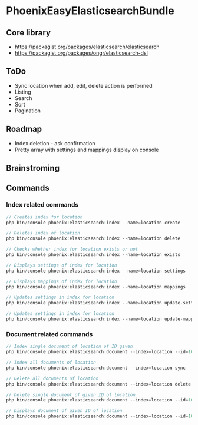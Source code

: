 # PhoenixEasyElasticsearchBundle

## Core library

- https://packagist.org/packages/elasticsearch/elasticsearch
- https://packagist.org/packages/ongr/elasticsearch-dsl

## ToDo

- Sync location when add, edit, delete action is performed
- Listing
- Search
- Sort
- Pagination

## Roadmap

- Index deletion - ask confirmation
- Pretty array with settings and mappings display on console

## Brainstroming

## Commands

### Index related commands

```php
// Creates index for location
php bin/console phoenix:elasticsearch:index --name=location create
```

```php
// Deletes index of location
php bin/console phoenix:elasticsearch:index --name=location delete
```

```php
// Checks whether index for location exists or not
php bin/console phoenix:elasticsearch:index --name=location exists
```

```php
// Displays settings of index for location
php bin/console phoenix:elasticsearch:index --name=location settings
```

```php
// Displays mappings of index for location
php bin/console phoenix:elasticsearch:index --name=location mappings
```

```php
// Updates settings in index for location
php bin/console phoenix:elasticsearch:index --name=location update-settings
```

```php
// Updates settings in index for location
php bin/console phoenix:elasticsearch:index --name=location update-mappings
```

### Document related commands

```php
// Index single document of location of ID given
php bin/console phoenix:elasticsearch:document --index=location --id=10 sync-by-id
```

```php
// Index all documents of location
php bin/console phoenix:elasticsearch:document --index=location sync
```

```php
// Delete all documents of location
php bin/console phoenix:elasticsearch:document --index=location delete-all
```

```php
// Delete single document of given ID of location
php bin/console phoenix:elasticsearch:document --index=location --id=10 delete-by-id
```

```php
// Displays document of given ID of location
php bin/console phoenix:elasticsearch:document --index=location --id=10 get
```